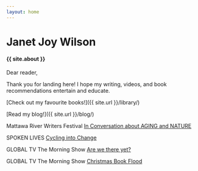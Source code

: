 ```yaml
---
layout: home
---
```


# Janet Joy Wilson

#### {{ site.about }}

Dear reader,

Thank you for landing here! I hope my writing, videos, and book recommendations entertain and educate. 

[Check out my favourite books!]({{ site.url }}/library/)

[Read my blog!]({{ site.url }}/blog/)

<i class="fa fa-television" aria-hidden="true"></i>  Mattawa River Writers Festival [In Conversation about AGING and NATURE](https://youtu.be/ebpH8zStpGg)

<i class="fa fa-microphone" aria-hidden="true"></i> SPOKEN LIVES [Cycling into Change](https://youtu.be/WxVMfLF6vQQ)

<i class="fa fa-television" aria-hidden="true"></i> GLOBAL TV The Morning Show [Are we there yet?](http://globalnews.ca/video/3457965/reading-your-road-trip-away)

<i class="fa fa-television" aria-hidden="true"></i> GLOBAL TV The Morning Show [Christmas Book Flood](https://globalnews.ca/video/rd/1121613891533/)